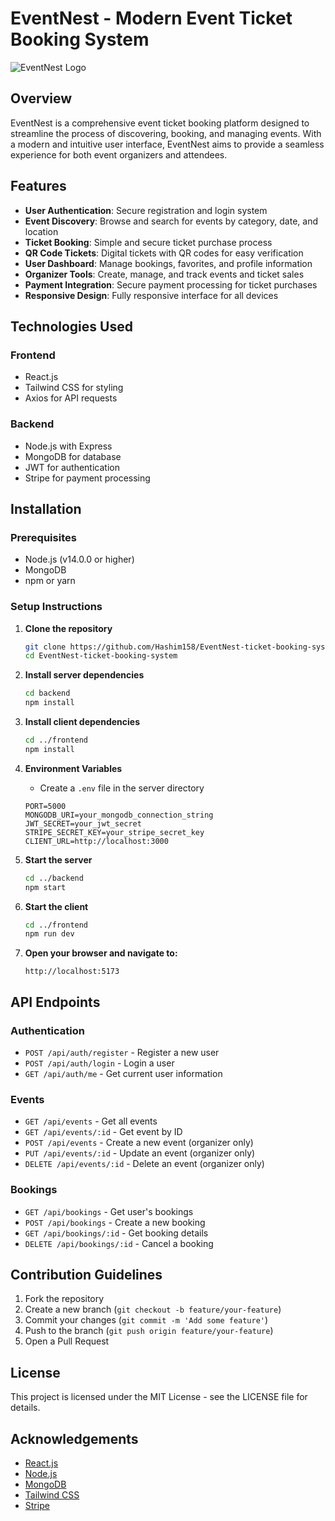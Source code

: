 # EventNest - Modern Event Ticket Booking System

![EventNest Logo](https://github.com/Hashim158/EventNest-ticket-booking-system/raw/main/client/public/logo.png)

## Overview

EventNest is a comprehensive event ticket booking platform designed to streamline the process of discovering, booking, and managing events. With a modern and intuitive user interface, EventNest aims to provide a seamless experience for both event organizers and attendees.

## Features

- **User Authentication**: Secure registration and login system
- **Event Discovery**: Browse and search for events by category, date, and location
- **Ticket Booking**: Simple and secure ticket purchase process
- **QR Code Tickets**: Digital tickets with QR codes for easy verification
- **User Dashboard**: Manage bookings, favorites, and profile information
- **Organizer Tools**: Create, manage, and track events and ticket sales
- **Payment Integration**: Secure payment processing for ticket purchases
- **Responsive Design**: Fully responsive interface for all devices

## Technologies Used

### Frontend
- React.js
- Tailwind CSS for styling
- Axios for API requests

### Backend
- Node.js with Express
- MongoDB for database
- JWT for authentication
- Stripe for payment processing

## Installation

### Prerequisites
- Node.js (v14.0.0 or higher)
- MongoDB
- npm or yarn

### Setup Instructions

1. **Clone the repository**
   ```bash
   git clone https://github.com/Hashim158/EventNest-ticket-booking-system.git
   cd EventNest-ticket-booking-system
   ```

2. **Install server dependencies**
   ```bash
   cd backend
   npm install
   ```

3. **Install client dependencies**
   ```bash
   cd ../frontend
   npm install
   ```

4. **Environment Variables**
   - Create a `.env` file in the server directory
   ```
   PORT=5000
   MONGODB_URI=your_mongodb_connection_string
   JWT_SECRET=your_jwt_secret
   STRIPE_SECRET_KEY=your_stripe_secret_key
   CLIENT_URL=http://localhost:3000
   ```

5. **Start the server**
   ```bash
   cd ../backend
   npm start
   ```

6. **Start the client**
   ```bash
   cd ../frontend
   npm run dev
   ```

7. **Open your browser and navigate to:**
   ```
   http://localhost:5173
   ```


## API Endpoints

### Authentication
- `POST /api/auth/register` - Register a new user
- `POST /api/auth/login` - Login a user
- `GET /api/auth/me` - Get current user information

### Events
- `GET /api/events` - Get all events
- `GET /api/events/:id` - Get event by ID
- `POST /api/events` - Create a new event (organizer only)
- `PUT /api/events/:id` - Update an event (organizer only)
- `DELETE /api/events/:id` - Delete an event (organizer only)

### Bookings
- `GET /api/bookings` - Get user's bookings
- `POST /api/bookings` - Create a new booking
- `GET /api/bookings/:id` - Get booking details
- `DELETE /api/bookings/:id` - Cancel a booking

## Contribution Guidelines

1. Fork the repository
2. Create a new branch (`git checkout -b feature/your-feature`)
3. Commit your changes (`git commit -m 'Add some feature'`)
4. Push to the branch (`git push origin feature/your-feature`)
5. Open a Pull Request

## License

This project is licensed under the MIT License - see the LICENSE file for details.

## Acknowledgements

- [React.js](https://reactjs.org/)
- [Node.js](https://nodejs.org/)
- [MongoDB](https://www.mongodb.com/)
- [Tailwind CSS](https://tailwindcss.com/)
- [Stripe](https://stripe.com/)
